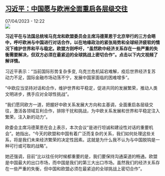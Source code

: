 <!--1680864302000-->
[习近平：中国愿与欧洲全面重启各层级交往](https://www.rfi.fr/cn/%E5%9B%BD%E9%99%85/20230407-%E4%B9%A0%E8%BF%91%E5%B9%B3-%E4%B8%AD%E5%9B%BD%E6%84%BF%E4%B8%8E%E6%AC%A7%E6%B4%B2%E5%85%A8%E9%9D%A2%E9%87%8D%E5%90%AF%E5%90%84%E5%B1%82%E7%BA%A7%E4%BA%A4%E5%BE%80)
------

<div>07/04/2023 - 12:22</div><img src="https://s.rfi.fr/media/display/741bfc1e-d52c-11ed-92b5-005056bf30b7/w:1280/p:16x9/Capture-1529.JPG"><p><strong>习近平在与法国总统埃马克龙和欧盟委员会主席冯德莱恩于北京举行的三方会晤中，呼吁欧洲与中国进行对话合作，以在地缘政治的紧张局势和全球经济疲软的情况下维护世界和平与稳定。欧盟方则呼吁，“虽然欧中经济关系存在一些严重的失衡需要解决，但双方必须在最紧迫的全球挑战上密切合作”。点击以下内文视频了解详情。                    </strong></p><div><p>习近平表示：“当前国际形势复杂多变, 乌克兰危机延宕难解，疫后世界经济复苏动力不足，国际金融市场动荡不宁，发展中国家面临的困难增多”。</p><p>“中欧应当坚持对话和合作，维护世界和平稳定，促进共同的发展繁荣，推动人类文明进步，携手应对全球性挑战”。</p><p>“我们愿同欧方一道，把握好中欧关系发展大方向和主基调，全面重启各层级交往，激活各领域互利合作，排除干扰和挑战，为中欧关系发展和世界和平稳定注入繁荣，注入新的动力”。</p><p>欧委会主席冯德莱恩在会上表示，本次会议“是进行坦诚和建设性对话的重要机会”。她指出，“今天的欧盟和中国有着广泛而复杂的关系，我们如何处理这些关系，将是我们未来经济繁荣的决定性因素。这就是为什么我不认为与中国脱钩是一种可行或可取的战略”。</p><p>她还强调，目前“比以往任何时候都重要的是，我们要保持沟通渠道的畅通。欧盟是中国最大的出口市场，而中国是我们的第三大出口市场。虽然我们的经济关系存在一些严重的失衡，但中国和欧盟必须在最紧迫的全球挑战上密切合作”。</p><div data-selfpromo-newsletter></div><div data-selfpromo-app></div></div>
